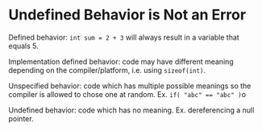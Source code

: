 # Undefined Behavior is Not an Error

Defined behavior: `int sum = 2 + 3` will always result in a variable that equals 5.

Implementation defined behavior: code may have different meaning depending on the compiler/platform, i.e. using
`sizeof(int)`.

Unspecified behavior: code which has multiple possible meanings so the compiler is allowed to chose one at random.
Ex. `if( "abc" == "abc" )`o

Undefined behavior: code which has no meaning. Ex. dereferencing a null pointer.